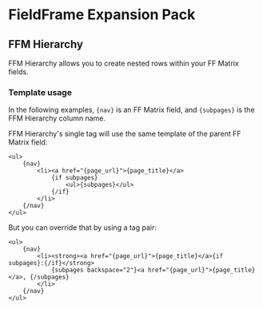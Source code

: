
FieldFrame Expansion Pack
======================================================================

FFM Hierarchy
----------------------------------------------------------------------

FFM Hierarchy allows you to create nested rows within your FF Matrix fields.

### Template usage

In the following examples, `{nav}` is an FF Matrix field, and `{subpages}` is the FFM Hierarchy column name.

FFM Hierarchy's single tag will use the same template of the parent FF Matrix field:

	<ul>
		{nav}
			<li><a href="{page_url}">{page_title}</a>
				{if subpages}
					<ul>{subpages}</ul>
				{/if}
			</li>
		{/nav}
	</ul>

But you can override that by using a tag pair:

	<ul>
		{nav}
			<li><strong><a href="{page_url}">{page_title}</a>{if subpages}:{/if}</strong>
				{subpages backspace="2"}<a href="{page_url}">{page_title}</a>, {/subpages}
			</li>
		{/nav}
	</ul>
